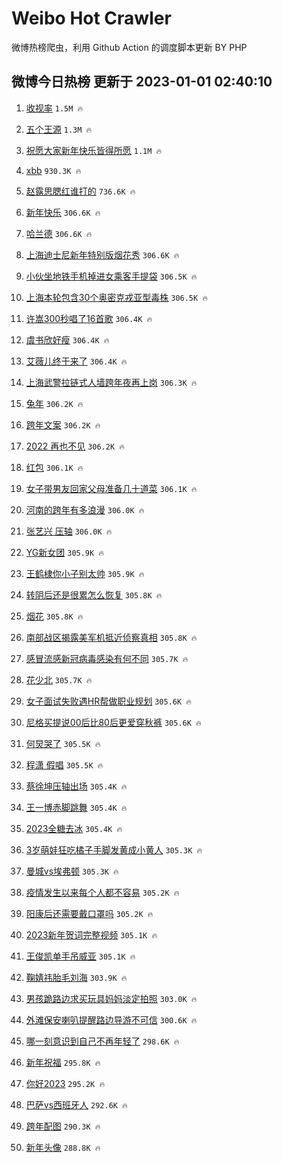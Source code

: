 # Weibo Hot Crawler 



微博热榜爬虫，利用 Github Action 的调度脚本更新 BY PHP 


## 微博今日热榜 更新于 2023-01-01 02:40:10 
1. [收视率](https://s.weibo.com/weibo?q=%E6%94%B6%E8%A7%86%E7%8E%87&t=31&band_rank=1&Refer=top) `1.5M 🔥` 

1. [五个王源](https://s.weibo.com/weibo?q=%E4%BA%94%E4%B8%AA%E7%8E%8B%E6%BA%90&t=31&band_rank=2&Refer=top) `1.3M 🔥` 

1. [祝愿大家新年快乐皆得所愿](https://s.weibo.com/weibo?q=%23%E7%A5%9D%E6%84%BF%E5%A4%A7%E5%AE%B6%E6%96%B0%E5%B9%B4%E5%BF%AB%E4%B9%90%E7%9A%86%E5%BE%97%E6%89%80%E6%84%BF%23&t=31&band_rank=3&Refer=top) `1.1M 🔥` 

1. [xbb](https://s.weibo.com/weibo?q=xbb&t=31&band_rank=4&Refer=top) `930.3K 🔥` 

1. [赵露思腮红谁打的](https://s.weibo.com/weibo?q=%E8%B5%B5%E9%9C%B2%E6%80%9D%E8%85%AE%E7%BA%A2%E8%B0%81%E6%89%93%E7%9A%84&t=31&band_rank=5&Refer=top) `736.6K 🔥` 

1. [新年快乐](https://s.weibo.com/weibo?q=%E6%96%B0%E5%B9%B4%E5%BF%AB%E4%B9%90&t=31&band_rank=6&Refer=top) `306.6K 🔥` 

1. [哈兰德](https://s.weibo.com/weibo?q=%E5%93%88%E5%85%B0%E5%BE%B7&t=31&band_rank=7&Refer=top) `306.6K 🔥` 

1. [上海迪士尼新年特别版烟花秀](https://s.weibo.com/weibo?q=%23%E4%B8%8A%E6%B5%B7%E8%BF%AA%E5%A3%AB%E5%B0%BC%E6%96%B0%E5%B9%B4%E7%89%B9%E5%88%AB%E7%89%88%E7%83%9F%E8%8A%B1%E7%A7%80%23&t=31&band_rank=8&Refer=top) `306.6K 🔥` 

1. [小伙坐地铁手机掉进女乘客手提袋](https://s.weibo.com/weibo?q=%23%E5%B0%8F%E4%BC%99%E5%9D%90%E5%9C%B0%E9%93%81%E6%89%8B%E6%9C%BA%E6%8E%89%E8%BF%9B%E5%A5%B3%E4%B9%98%E5%AE%A2%E6%89%8B%E6%8F%90%E8%A2%8B%23&t=31&band_rank=9&Refer=top) `306.5K 🔥` 

1. [上海本轮包含30个奥密克戎亚型毒株](https://s.weibo.com/weibo?q=%23%E4%B8%8A%E6%B5%B7%E6%9C%AC%E8%BD%AE%E5%8C%85%E5%90%AB30%E4%B8%AA%E5%A5%A5%E5%AF%86%E5%85%8B%E6%88%8E%E4%BA%9A%E5%9E%8B%E6%AF%92%E6%A0%AA%23&t=31&band_rank=10&Refer=top) `306.5K 🔥` 

1. [许嵩300秒唱了16首歌](https://s.weibo.com/weibo?q=%23%E8%AE%B8%E5%B5%A9300%E7%A7%92%E5%94%B1%E4%BA%8616%E9%A6%96%E6%AD%8C%23&t=31&band_rank=11&Refer=top) `306.4K 🔥` 

1. [虞书欣好瘦](https://s.weibo.com/weibo?q=%E8%99%9E%E4%B9%A6%E6%AC%A3%E5%A5%BD%E7%98%A6&t=31&band_rank=12&Refer=top) `306.4K 🔥` 

1. [艾薇儿终于来了](https://s.weibo.com/weibo?q=%23%E8%89%BE%E8%96%87%E5%84%BF%E7%BB%88%E4%BA%8E%E6%9D%A5%E4%BA%86%23&t=31&band_rank=13&Refer=top) `306.4K 🔥` 

1. [上海武警拉链式人墙跨年夜再上岗](https://s.weibo.com/weibo?q=%23%E4%B8%8A%E6%B5%B7%E6%AD%A6%E8%AD%A6%E6%8B%89%E9%93%BE%E5%BC%8F%E4%BA%BA%E5%A2%99%E8%B7%A8%E5%B9%B4%E5%A4%9C%E5%86%8D%E4%B8%8A%E5%B2%97%23&t=31&band_rank=14&Refer=top) `306.3K 🔥` 

1. [兔年](https://s.weibo.com/weibo?q=%23%E5%85%94%E5%B9%B4%23&t=31&band_rank=15&Refer=top) `306.2K 🔥` 

1. [跨年文案](https://s.weibo.com/weibo?q=%23%E8%B7%A8%E5%B9%B4%E6%96%87%E6%A1%88%23&t=31&band_rank=16&Refer=top) `306.2K 🔥` 

1. [2022 再也不见](https://s.weibo.com/weibo?q=2022%20%E5%86%8D%E4%B9%9F%E4%B8%8D%E8%A7%81&t=31&band_rank=17&Refer=top) `306.2K 🔥` 

1. [红包](https://s.weibo.com/weibo?q=%E7%BA%A2%E5%8C%85&t=31&band_rank=18&Refer=top) `306.1K 🔥` 

1. [女子带男友回家父母准备几十道菜](https://s.weibo.com/weibo?q=%23%E5%A5%B3%E5%AD%90%E5%B8%A6%E7%94%B7%E5%8F%8B%E5%9B%9E%E5%AE%B6%E7%88%B6%E6%AF%8D%E5%87%86%E5%A4%87%E5%87%A0%E5%8D%81%E9%81%93%E8%8F%9C%23&t=31&band_rank=19&Refer=top) `306.1K 🔥` 

1. [河南的跨年有多浪漫](https://s.weibo.com/weibo?q=%23%E6%B2%B3%E5%8D%97%E7%9A%84%E8%B7%A8%E5%B9%B4%E6%9C%89%E5%A4%9A%E6%B5%AA%E6%BC%AB%23&t=31&band_rank=20&Refer=top) `306.0K 🔥` 

1. [张艺兴 压轴](https://s.weibo.com/weibo?q=%E5%BC%A0%E8%89%BA%E5%85%B4%20%E5%8E%8B%E8%BD%B4&t=31&band_rank=21&Refer=top) `306.0K 🔥` 

1. [YG新女团](https://s.weibo.com/weibo?q=YG%E6%96%B0%E5%A5%B3%E5%9B%A2&t=31&band_rank=22&Refer=top) `305.9K 🔥` 

1. [王鹤棣你小子别太帅](https://s.weibo.com/weibo?q=%23%E7%8E%8B%E9%B9%A4%E6%A3%A3%E4%BD%A0%E5%B0%8F%E5%AD%90%E5%88%AB%E5%A4%AA%E5%B8%85%23&t=31&band_rank=23&Refer=top) `305.9K 🔥` 

1. [转阴后还是很累怎么恢复](https://s.weibo.com/weibo?q=%23%E8%BD%AC%E9%98%B4%E5%90%8E%E8%BF%98%E6%98%AF%E5%BE%88%E7%B4%AF%E6%80%8E%E4%B9%88%E6%81%A2%E5%A4%8D%23&t=31&band_rank=24&Refer=top) `305.8K 🔥` 

1. [烟花](https://s.weibo.com/weibo?q=%E7%83%9F%E8%8A%B1&t=31&band_rank=25&Refer=top) `305.8K 🔥` 

1. [南部战区揭露美军机抵近侦察真相](https://s.weibo.com/weibo?q=%23%E5%8D%97%E9%83%A8%E6%88%98%E5%8C%BA%E6%8F%AD%E9%9C%B2%E7%BE%8E%E5%86%9B%E6%9C%BA%E6%8A%B5%E8%BF%91%E4%BE%A6%E5%AF%9F%E7%9C%9F%E7%9B%B8%23&t=31&band_rank=26&Refer=top) `305.8K 🔥` 

1. [感冒流感新冠病毒感染有何不同](https://s.weibo.com/weibo?q=%23%E6%84%9F%E5%86%92%E6%B5%81%E6%84%9F%E6%96%B0%E5%86%A0%E7%97%85%E6%AF%92%E6%84%9F%E6%9F%93%E6%9C%89%E4%BD%95%E4%B8%8D%E5%90%8C%23&t=31&band_rank=27&Refer=top) `305.7K 🔥` 

1. [花少北](https://s.weibo.com/weibo?q=%E8%8A%B1%E5%B0%91%E5%8C%97&t=31&band_rank=28&Refer=top) `305.7K 🔥` 

1. [女子面试失败遇HR帮做职业规划](https://s.weibo.com/weibo?q=%23%E5%A5%B3%E5%AD%90%E9%9D%A2%E8%AF%95%E5%A4%B1%E8%B4%A5%E9%81%87HR%E5%B8%AE%E5%81%9A%E8%81%8C%E4%B8%9A%E8%A7%84%E5%88%92%23&t=31&band_rank=29&Refer=top) `305.6K 🔥` 

1. [尼格买提说00后比80后更爱穿秋裤](https://s.weibo.com/weibo?q=%23%E5%B0%BC%E6%A0%BC%E4%B9%B0%E6%8F%90%E8%AF%B400%E5%90%8E%E6%AF%9480%E5%90%8E%E6%9B%B4%E7%88%B1%E7%A9%BF%E7%A7%8B%E8%A3%A4%23&t=31&band_rank=30&Refer=top) `305.6K 🔥` 

1. [何炅哭了](https://s.weibo.com/weibo?q=%E4%BD%95%E7%82%85%E5%93%AD%E4%BA%86&t=31&band_rank=31&Refer=top) `305.5K 🔥` 

1. [程潇 假唱](https://s.weibo.com/weibo?q=%E7%A8%8B%E6%BD%87%20%E5%81%87%E5%94%B1&t=31&band_rank=32&Refer=top) `305.5K 🔥` 

1. [蔡徐坤压轴出场](https://s.weibo.com/weibo?q=%23%E8%94%A1%E5%BE%90%E5%9D%A4%E5%8E%8B%E8%BD%B4%E5%87%BA%E5%9C%BA%23&t=31&band_rank=33&Refer=top) `305.4K 🔥` 

1. [王一博赤脚跳舞](https://s.weibo.com/weibo?q=%23%E7%8E%8B%E4%B8%80%E5%8D%9A%E8%B5%A4%E8%84%9A%E8%B7%B3%E8%88%9E%23&t=31&band_rank=34&Refer=top) `305.4K 🔥` 

1. [2023全糖去冰](https://s.weibo.com/weibo?q=%232023%E5%85%A8%E7%B3%96%E5%8E%BB%E5%86%B0%23&t=31&band_rank=35&Refer=top) `305.4K 🔥` 

1. [3岁萌娃狂吃橘子手脚发黄成小黄人](https://s.weibo.com/weibo?q=%233%E5%B2%81%E8%90%8C%E5%A8%83%E7%8B%82%E5%90%83%E6%A9%98%E5%AD%90%E6%89%8B%E8%84%9A%E5%8F%91%E9%BB%84%E6%88%90%E5%B0%8F%E9%BB%84%E4%BA%BA%23&t=31&band_rank=36&Refer=top) `305.3K 🔥` 

1. [曼城vs埃弗顿](https://s.weibo.com/weibo?q=%23%E6%9B%BC%E5%9F%8Evs%E5%9F%83%E5%BC%97%E9%A1%BF%23&t=31&band_rank=37&Refer=top) `305.3K 🔥` 

1. [疫情发生以来每个人都不容易](https://s.weibo.com/weibo?q=%23%E7%96%AB%E6%83%85%E5%8F%91%E7%94%9F%E4%BB%A5%E6%9D%A5%E6%AF%8F%E4%B8%AA%E4%BA%BA%E9%83%BD%E4%B8%8D%E5%AE%B9%E6%98%93%23&t=31&band_rank=38&Refer=top) `305.2K 🔥` 

1. [阳康后还需要戴口罩吗](https://s.weibo.com/weibo?q=%23%E9%98%B3%E5%BA%B7%E5%90%8E%E8%BF%98%E9%9C%80%E8%A6%81%E6%88%B4%E5%8F%A3%E7%BD%A9%E5%90%97%23&t=31&band_rank=39&Refer=top) `305.2K 🔥` 

1. [2023新年贺词完整视频](https://s.weibo.com/weibo?q=%232023%E6%96%B0%E5%B9%B4%E8%B4%BA%E8%AF%8D%E5%AE%8C%E6%95%B4%E8%A7%86%E9%A2%91%23&t=31&band_rank=40&Refer=top) `305.1K 🔥` 

1. [王俊凯单手吊威亚](https://s.weibo.com/weibo?q=%E7%8E%8B%E4%BF%8A%E5%87%AF%E5%8D%95%E6%89%8B%E5%90%8A%E5%A8%81%E4%BA%9A&t=31&band_rank=41&Refer=top) `305.1K 🔥` 

1. [鞠婧祎胎毛刘海](https://s.weibo.com/weibo?q=%E9%9E%A0%E5%A9%A7%E7%A5%8E%E8%83%8E%E6%AF%9B%E5%88%98%E6%B5%B7&t=31&band_rank=42&Refer=top) `303.9K 🔥` 

1. [男孩跪路边求买玩具妈妈淡定拍照](https://s.weibo.com/weibo?q=%23%E7%94%B7%E5%AD%A9%E8%B7%AA%E8%B7%AF%E8%BE%B9%E6%B1%82%E4%B9%B0%E7%8E%A9%E5%85%B7%E5%A6%88%E5%A6%88%E6%B7%A1%E5%AE%9A%E6%8B%8D%E7%85%A7%23&t=31&band_rank=43&Refer=top) `303.0K 🔥` 

1. [外滩保安喇叭提醒路边导游不可信](https://s.weibo.com/weibo?q=%23%E5%A4%96%E6%BB%A9%E4%BF%9D%E5%AE%89%E5%96%87%E5%8F%AD%E6%8F%90%E9%86%92%E8%B7%AF%E8%BE%B9%E5%AF%BC%E6%B8%B8%E4%B8%8D%E5%8F%AF%E4%BF%A1%23&t=31&band_rank=44&Refer=top) `300.6K 🔥` 

1. [哪一刻意识到自己不再年轻了](https://s.weibo.com/weibo?q=%23%E5%93%AA%E4%B8%80%E5%88%BB%E6%84%8F%E8%AF%86%E5%88%B0%E8%87%AA%E5%B7%B1%E4%B8%8D%E5%86%8D%E5%B9%B4%E8%BD%BB%E4%BA%86%23&t=31&band_rank=45&Refer=top) `298.6K 🔥` 

1. [新年祝福](https://s.weibo.com/weibo?q=%E6%96%B0%E5%B9%B4%E7%A5%9D%E7%A6%8F&t=31&band_rank=46&Refer=top) `295.8K 🔥` 

1. [你好2023](https://s.weibo.com/weibo?q=%23%E4%BD%A0%E5%A5%BD2023%23&t=31&band_rank=47&Refer=top) `295.2K 🔥` 

1. [巴萨vs西班牙人](https://s.weibo.com/weibo?q=%23%E5%B7%B4%E8%90%A8vs%E8%A5%BF%E7%8F%AD%E7%89%99%E4%BA%BA%23&t=31&band_rank=48&Refer=top) `292.6K 🔥` 

1. [跨年配图](https://s.weibo.com/weibo?q=%E8%B7%A8%E5%B9%B4%E9%85%8D%E5%9B%BE&t=31&band_rank=49&Refer=top) `290.3K 🔥` 

1. [新年头像](https://s.weibo.com/weibo?q=%E6%96%B0%E5%B9%B4%E5%A4%B4%E5%83%8F&t=31&band_rank=50&Refer=top) `288.8K 🔥` 

